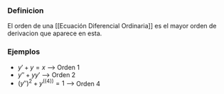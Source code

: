 ### Definicion
El orden de una [[Ecuación Diferencial Ordinaria]] es el mayor orden de derivacion que aparece en esta.

### Ejemplos
- $y'+y=x$ --> Orden 1
- $y''+yy'$ --> Orden 2
- $(y'')^2 + y^((4))=1$ --> Orden 4

